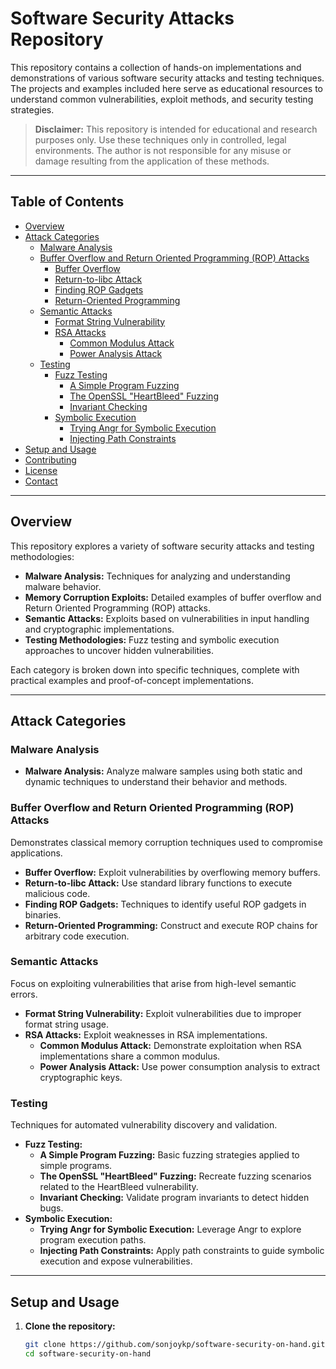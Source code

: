 # Software Security Attacks Repository

This repository contains a collection of hands-on implementations and demonstrations of various software security attacks and testing techniques. The projects and examples included here serve as educational resources to understand common vulnerabilities, exploit methods, and security testing strategies.

> **Disclaimer:** This repository is intended for educational and research purposes only. Use these techniques only in controlled, legal environments. The author is not responsible for any misuse or damage resulting from the application of these methods.

---

## Table of Contents

- [Overview](#overview)
- [Attack Categories](#attack-categories)
  - [Malware Analysis](#malware-analysis)
  - [Buffer Overflow and Return Oriented Programming (ROP) Attacks](#buffer-overflow-and-return-oriented-programming-rop-attacks)
    - [Buffer Overflow](#buffer-overflow)
    - [Return-to-libc Attack](#return-to-libc-attack)
    - [Finding ROP Gadgets](#finding-rop-gadgets)
    - [Return-Oriented Programming](#return-oriented-programming)
  - [Semantic Attacks](#semantic-attacks)
    - [Format String Vulnerability](#format-string-vulnerability)
    - [RSA Attacks](#rsa-attacks)
        - [Common Modulus Attack](#common-modulus-attack)
        - [Power Analysis Attack](#power-analysis-attack)
  - [Testing](#testing)
    - [Fuzz Testing](#fuzz-testing)
        - [A Simple Program Fuzzing](#a-simple-program-fuzzing)
        - [The OpenSSL "HeartBleed" Fuzzing](#the-openssl-heartbleed-fuzzing)
        - [Invariant Checking](#invariant-checking)
    - [Symbolic Execution](#symbolic-execution)
        - [Trying Angr for Symbolic Execution](#trying-angr-for-symbolic-execution)
        - [Injecting Path Constraints](#injecting-path-constraints)
- [Setup and Usage](#setup-and-usage)
- [Contributing](#contributing)
- [License](#license)
- [Contact](#contact)

---

## Overview

This repository explores a variety of software security attacks and testing methodologies:

- **Malware Analysis:** Techniques for analyzing and understanding malware behavior.
- **Memory Corruption Exploits:** Detailed examples of buffer overflow and Return Oriented Programming (ROP) attacks.
- **Semantic Attacks:** Exploits based on vulnerabilities in input handling and cryptographic implementations.
- **Testing Methodologies:** Fuzz testing and symbolic execution approaches to uncover hidden vulnerabilities.

Each category is broken down into specific techniques, complete with practical examples and proof-of-concept implementations.

---

## Attack Categories

### Malware Analysis
- **Malware Analysis:** Analyze malware samples using both static and dynamic techniques to understand their behavior and methods.

### Buffer Overflow and Return Oriented Programming (ROP) Attacks
Demonstrates classical memory corruption techniques used to compromise applications.
- **Buffer Overflow:** Exploit vulnerabilities by overflowing memory buffers.
- **Return-to-libc Attack:** Use standard library functions to execute malicious code.
- **Finding ROP Gadgets:** Techniques to identify useful ROP gadgets in binaries.
- **Return-Oriented Programming:** Construct and execute ROP chains for arbitrary code execution.

### Semantic Attacks
Focus on exploiting vulnerabilities that arise from high-level semantic errors.
- **Format String Vulnerability:** Exploit vulnerabilities due to improper format string usage.
- **RSA Attacks:** Exploit weaknesses in RSA implementations.
  - **Common Modulus Attack:** Demonstrate exploitation when RSA implementations share a common modulus.
  - **Power Analysis Attack:** Use power consumption analysis to extract cryptographic keys.

### Testing
Techniques for automated vulnerability discovery and validation.
- **Fuzz Testing:** 
  - **A Simple Program Fuzzing:** Basic fuzzing strategies applied to simple programs.
  - **The OpenSSL "HeartBleed" Fuzzing:** Recreate fuzzing scenarios related to the HeartBleed vulnerability.
  - **Invariant Checking:** Validate program invariants to detect hidden bugs.
- **Symbolic Execution:**
  - **Trying Angr for Symbolic Execution:** Leverage Angr to explore program execution paths.
  - **Injecting Path Constraints:** Apply path constraints to guide symbolic execution and expose vulnerabilities.

---

## Setup and Usage

1. **Clone the repository:**
   ```bash
   git clone https://github.com/sonjoykp/software-security-on-hand.git
   cd software-security-on-hand
